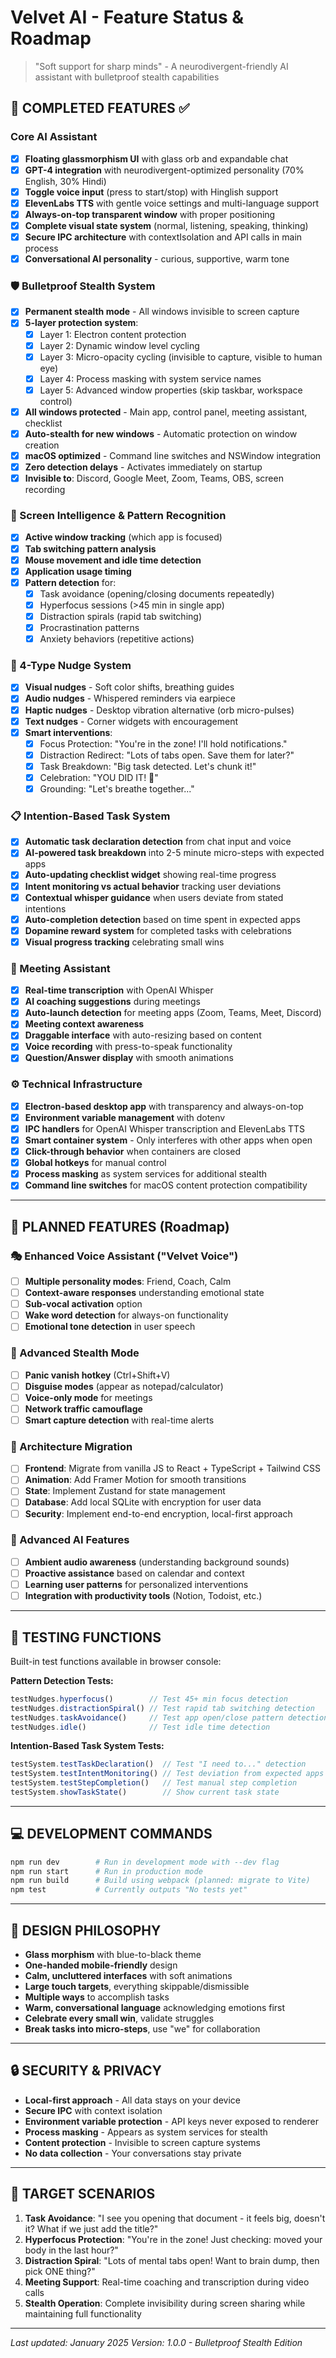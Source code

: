 # Velvet AI - Feature Status & Roadmap

> "Soft support for sharp minds" - A neurodivergent-friendly AI assistant with bulletproof stealth capabilities

## 🎯 **COMPLETED FEATURES** ✅

### **Core AI Assistant**
- [x] **Floating glassmorphism UI** with glass orb and expandable chat
- [x] **GPT-4 integration** with neurodivergent-optimized personality (70% English, 30% Hindi)
- [x] **Toggle voice input** (press to start/stop) with Hinglish support
- [x] **ElevenLabs TTS** with gentle voice settings and multi-language support
- [x] **Always-on-top transparent window** with proper positioning
- [x] **Complete visual state system** (normal, listening, speaking, thinking)
- [x] **Secure IPC architecture** with contextIsolation and API calls in main process
- [x] **Conversational AI personality** - curious, supportive, warm tone

### **🛡️ Bulletproof Stealth System** 
- [x] **Permanent stealth mode** - All windows invisible to screen capture
- [x] **5-layer protection system**:
  - [x] Layer 1: Electron content protection
  - [x] Layer 2: Dynamic window level cycling
  - [x] Layer 3: Micro-opacity cycling (invisible to capture, visible to human eye)
  - [x] Layer 4: Process masking with system service names
  - [x] Layer 5: Advanced window properties (skip taskbar, workspace control)
- [x] **All windows protected** - Main app, control panel, meeting assistant, checklist
- [x] **Auto-stealth for new windows** - Automatic protection on window creation
- [x] **macOS optimized** - Command line switches and NSWindow integration
- [x] **Zero detection delays** - Activates immediately on startup
- [x] **Invisible to**: Discord, Google Meet, Zoom, Teams, OBS, screen recording

### **🎯 Screen Intelligence & Pattern Recognition**
- [x] **Active window tracking** (which app is focused)
- [x] **Tab switching pattern analysis**
- [x] **Mouse movement and idle time detection**
- [x] **Application usage timing**
- [x] **Pattern detection** for:
  - [x] Task avoidance (opening/closing documents repeatedly)
  - [x] Hyperfocus sessions (>45 min in single app)
  - [x] Distraction spirals (rapid tab switching)
  - [x] Procrastination patterns
  - [x] Anxiety behaviors (repetitive actions)

### **🎨 4-Type Nudge System**
- [x] **Visual nudges** - Soft color shifts, breathing guides
- [x] **Audio nudges** - Whispered reminders via earpiece
- [x] **Haptic nudges** - Desktop vibration alternative (orb micro-pulses)
- [x] **Text nudges** - Corner widgets with encouragement
- [x] **Smart interventions**:
  - [x] Focus Protection: "You're in the zone! I'll hold notifications."
  - [x] Distraction Redirect: "Lots of tabs open. Save them for later?"
  - [x] Task Breakdown: "Big task detected. Let's chunk it!"
  - [x] Celebration: "YOU DID IT! 🎉"
  - [x] Grounding: "Let's breathe together..."

### **📋 Intention-Based Task System**
- [x] **Automatic task declaration detection** from chat input and voice
- [x] **AI-powered task breakdown** into 2-5 minute micro-steps with expected apps
- [x] **Auto-updating checklist widget** showing real-time progress
- [x] **Intent monitoring vs actual behavior** tracking user deviations
- [x] **Contextual whisper guidance** when users deviate from stated intentions
- [x] **Auto-completion detection** based on time spent in expected apps
- [x] **Dopamine reward system** for completed tasks with celebrations
- [x] **Visual progress tracking** celebrating small wins

### **🎤 Meeting Assistant**
- [x] **Real-time transcription** with OpenAI Whisper
- [x] **AI coaching suggestions** during meetings
- [x] **Auto-launch detection** for meeting apps (Zoom, Teams, Meet, Discord)
- [x] **Meeting context awareness**
- [x] **Draggable interface** with auto-resizing based on content
- [x] **Voice recording** with press-to-speak functionality
- [x] **Question/Answer display** with smooth animations

### **⚙️ Technical Infrastructure**
- [x] **Electron-based desktop app** with transparency and always-on-top
- [x] **Environment variable management** with dotenv
- [x] **IPC handlers** for OpenAI Whisper transcription and ElevenLabs TTS
- [x] **Smart container system** - Only interferes with other apps when open
- [x] **Click-through behavior** when containers are closed
- [x] **Global hotkeys** for manual control
- [x] **Process masking** as system services for additional stealth
- [x] **Command line switches** for macOS content protection compatibility

---

## 🚧 **PLANNED FEATURES** (Roadmap)

### **🎭 Enhanced Voice Assistant ("Velvet Voice")**
- [ ] **Multiple personality modes**: Friend, Coach, Calm
- [ ] **Context-aware responses** understanding emotional state
- [ ] **Sub-vocal activation** option
- [ ] **Wake word detection** for always-on functionality
- [ ] **Emotional tone detection** in user speech

### **🫥 Advanced Stealth Mode**
- [ ] **Panic vanish hotkey** (Ctrl+Shift+V)
- [ ] **Disguise modes** (appear as notepad/calculator)
- [ ] **Voice-only mode** for meetings
- [ ] **Network traffic camouflage**
- [ ] **Smart capture detection** with real-time alerts

### **🔧 Architecture Migration**
- [ ] **Frontend**: Migrate from vanilla JS to React + TypeScript + Tailwind CSS
- [ ] **Animation**: Add Framer Motion for smooth transitions
- [ ] **State**: Implement Zustand for state management
- [ ] **Database**: Add local SQLite with encryption for user data
- [ ] **Security**: Implement end-to-end encryption, local-first approach

### **🎯 Advanced AI Features**
- [ ] **Ambient audio awareness** (understanding background sounds)
- [ ] **Proactive assistance** based on calendar and context
- [ ] **Learning user patterns** for personalized interventions
- [ ] **Integration with productivity tools** (Notion, Todoist, etc.)

---

## 🧪 **TESTING FUNCTIONS**

Built-in test functions available in browser console:

**Pattern Detection Tests:**
```javascript
testNudges.hyperfocus()        // Test 45+ min focus detection
testNudges.distractionSpiral() // Test rapid tab switching detection
testNudges.taskAvoidance()     // Test app open/close pattern detection
testNudges.idle()              // Test idle time detection
```

**Intention-Based Task System Tests:**
```javascript
testSystem.testTaskDeclaration()  // Test "I need to..." detection
testSystem.testIntentMonitoring() // Test deviation from expected apps
testSystem.testStepCompletion()   // Test manual step completion
testSystem.showTaskState()        // Show current task state
```

---

## 💻 **DEVELOPMENT COMMANDS**

```bash
npm run dev        # Run in development mode with --dev flag
npm run start      # Run in production mode
npm run build      # Build using webpack (planned: migrate to Vite)
npm test           # Currently outputs "No tests yet"
```

---

## 🎨 **DESIGN PHILOSOPHY**

- **Glass morphism** with blue-to-black theme
- **One-handed mobile-friendly** design
- **Calm, uncluttered interfaces** with soft animations
- **Large touch targets**, everything skippable/dismissible
- **Multiple ways** to accomplish tasks
- **Warm, conversational language** acknowledging emotions first
- **Celebrate every small win**, validate struggles
- **Break tasks into micro-steps**, use "we" for collaboration

---

## 🔒 **SECURITY & PRIVACY**

- **Local-first approach** - All data stays on your device
- **Secure IPC** with context isolation
- **Environment variable protection** - API keys never exposed to renderer
- **Process masking** - Appears as system services for stealth
- **Content protection** - Invisible to screen capture systems
- **No data collection** - Your conversations stay private

---

## 🎯 **TARGET SCENARIOS**

1. **Task Avoidance**: "I see you opening that document - it feels big, doesn't it? What if we just add the title?"
2. **Hyperfocus Protection**: "You're in the zone! Just checking: moved your body in the last hour?"
3. **Distraction Spiral**: "Lots of mental tabs open! Want to brain dump, then pick ONE thing?"
4. **Meeting Support**: Real-time coaching and transcription during video calls
5. **Stealth Operation**: Complete invisibility during screen sharing while maintaining full functionality

---

*Last updated: January 2025*
*Version: 1.0.0 - Bulletproof Stealth Edition*